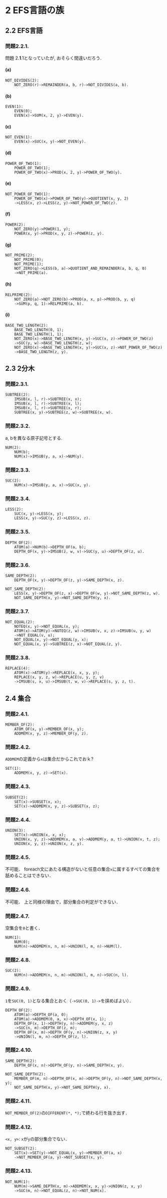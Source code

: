 # 2 EFS言語の族
## 2.2 EFS言語
### 問題2.2.1.
問題 2.**1**.1となっていたが, おそらく間違いだろう.
#### (a)
```
NOT_DIVIDES(2):
    NOT_ZERO(r)->REMAINDER(a, b, r)->NOT_DIVIDES(a, b).
```
#### (b)
```
EVEN(1):
    EVEN(0);
    EVEN(x)->SUM(x, 2, y)->EVEN(y).
```
#### (c)
```
NOT_EVEN(1):
    EVEN(x)->SUC(x, y)->NOT_EVEN(y).
```
#### (d)
```
POWER_OF_TWO(1):
    POWER_OF_TWO(1);
    POWER_OF_TWO(x)->PROD(x, 2, y)->POWER_OF_TWO(y).
```
#### (e)
```
NOT_POWER_OF_TWO(1):
    POWER_OF_TWO(x)->POWER_OF_TWO(y)->QUOTIENT(x, y, 2)
    ->LESS(x, z)->LESS(z, y)->NOT_POWER_OF_TWO(z).
```
#### (f)
```
POWER(2):
    NOT_ZERO(y)->POWER(1, y);
    POWER(x, y)->PROD(x, y, z)->POWER(z, y).
```
#### (g)
```
NOT_PRIME(2):
    NOT_PRIME(0);
    NOT_PRIME(1);
    NOT_ZERO(q)->LESS(b, a)->QUOTIENT_AND_REMAINDER(a, b, q, 0)
    ->NOT_PRIME(a).
```
#### (h)
```
RELPRIME(2):
    NOT_ZERO(a)->NOT_ZERO(b)->PROD(a, x, p)->PROD(b, y, q)
    ->SUM(p, q, 1)->RELPRIME(a, b).
```
#### (i)
```
BASE_TWO_LENGTH(2):
    BASE_TWO_LENGTH(0, 1);
    BASE_TWO_LENGTH(1, 1);
    NOT_ZERO(x)->BASE_TWO_LENGTH(x, y)->SUC(x, z)->POWER_OF_TWO(z)
    ->SUC(y, w)->BASE_TWO_LENGTH(z, w);
    NOT_ZERO(x)->BASE_TWO_LENGTH(x, y)->SUC(x, z)->NOT_POWER_OF_TWO(z)
    ->BASE_TWO_LENGTH(z, y).
```

## 2.3 2分木
### 問題2.3.1.
```
SUBTREE(2):
    IMSUB(x, l, r)->SUBTREE(x, x);
    IMSUB(x, l, r)->SUBTREE(x, l);
    IMSUB(x, l, r)->SUBTREE(x, r);
    SUBTREE(x, y)->SUBTREE(z, w)->SUBTREE(x, w).
```

### 問題2.3.2.
a, bを異なる原子記号とする.
```
NUM(2):
    NUM(b);
    NUM(x)->IMSUB(y, a, x)->NUM(y).
```

### 問題2.3.3.
```
SUC(2):
    NUM(x)->IMSUB(y, a, x)->SUC(x, y).
```

### 問題2.3.4.
```
LESS(2):
    SUC(x, y)->LESS(x, y);
    LESS(x, y)->SUC(y, z)->LESS(x, z).
```

### 問題2.3.5.
```
DEPTH_OF(2):
    ATOM(a)->NUM(b)->DEPTH_OF(a, b);
    DEPTH_OF(x, y)->IMSUB(z, w, v)->SUC(y, u)->DEPTH_OF(z, u).
```

### 問題2.3.6.
```
SAME_DEPTH(2):
    DEPTH_OF(x, y)->DEPTH_OF(z, y)->SAME_DEPTH(x, z).

NOT_SAME_DEPTH(2):
    LESS(x, y)->DEPTH_OF(z, x)->DEPTH_OF(w, y)->NOT_SAME_DEPTH(z, w).
    NOT_SAME_DEPTH(x, y)->NOT_SAME_DEPTH(y, x).
```

### 問題2.3.7.
```
NOT_EQUAL(2):
    NOTEQ(x, y)->NOT_EQUAL(x, y);
    ATOM(x)->ATOM(y)->NOTEQ(z, w)->IMSUB(v, x, z)->IMSUB(u, y, w)
    ->NOT_EQUAL(v, u);
    NOT_EQUAL(x, y)->NOT_EQUAL(y, x);
    NOT_EQUAL(x, y)->SUBTREE(z, x)->NOT_EQUAL(z, y).
```

### 問題2.3.8.
```
REPLACE(4):
    ATOM(x)->ATOM(y)->REPLACE(x, x, y, y);
    REPLACE(x, y, z, w)->REPLACE(u, y, z, v)
    ->IMSUB(s, x, u)->IMSUB(t, w, v)->REPLACE(s, y, z, t).
```

## 2.4 集合
### 問題2.4.1.
```
MEMBER_OF(2):
    ATOM_OF(x, y)->MEMBER_OF(x, y);
    ADDMEM(x, y, z)->MEMBER_OF(y, z).
```

### 問題2.4.2.
`ADDMEM`の定義から`x`は集合だからこれでおｋ?
```
SET(1):
    ADDMEM(x, y, z)->SET(x).
```

### 問題2.4.3.
```
SUBSET(2):
    SET(x)->SUBSET(x, x);
    SET(x)->ADDMEM(x, y, z)->SUBSET(x, z);
```

### 問題2.4.4.
```
UNION(3):
    SET(x)->UNION(x, x, x);
    UNION(x, y, z)->ADDMEM(x, a, v)->ADDMEM(y, a, t)->UNION(v, t, z);
    UNION(x, y, z)->UNION(x, z, y).
```

### 問題2.4.5.
不可能．
foreach文にあたる構造がないと任意の集合`x`に属するすべての集合を舐めることはできない．

### 問題2.4.6.
不可能．
上と同様の理由で，部分集合の判定ができない．

### 問題2.4.7.
空集合を`0`と書く．
```
NUM(1):
    NUM(0);
    NUM(n)->ADDMEM(n, n, m)->UNION(l, m, n)->NUM(l).
```
### 問題2.4.8.
```
SUC(2):
    NUM(n)->ADDMEM(n, n, m)->UNION(l, m, n)->SUC(n, l).
```
### 問題2.4.9.
`1`を`SUC(0, 1)`となる集合とおく（`->SUC(0, 1)->`を挟めばよい）．
```
DEPTH_OF(2):
    ATOM(a)->DEPTH_OF(a, 0);
    ATOM(a)->ADDMEM(0, a, x)->DEPTH_OF(x, 1);
    DEPTH_OF(x, 1)->DEPTH(y, n)->ADDMEM(y, x, z)
    ->SUC(n, m)->DEPTH_OF(z, m);
    DEPTH_OF(x, m)->DEPTH_OF(y, n)->UNION(z, x, y)
    ->UNION(l, m, n)->DEPTH_OF(z, l).
```
### 問題2.4.10.
```
SAME_DEPTH(2):
    DEPTH_OF(x, n)->DEPTH_OF(y, n)->SAME_DEPTH(x, y).

NOT_SAME_DEPTH(2):
    MEMBER_OF(m, n)->DEPTH_OF(x, m)->DEPTH_OF(y, n)->NOT_SAME_DEPTH(x, y);
    NOT_SAME_DEPTH(x, y)->NOT_SAME_DEPTH(y, x).
```
### 問題2.4.11.
`NOT_MEMBER_OF(2)`の`DIFFERENT(*, *);`で終わる行を抜き出す．

### 問題2.4.12.
`<x, y>`: `x`が`y`の部分集合でない．
```
NOT_SUBSET(2):
    SET(x)->SET(y)->NOT_EQUAL(x, y)->MEMBER_OF(a, x)
    ->NOT_MEMBER_OF(a, y)->NOT_SUBSET(x, y).
```
### 問題2.4.13.
```
NOT_NUM(1):
    NUM(m)->SAME_DEPTH(x, m)->ADDMEM(x, x, y)->UNION(z, x, y)
    ->SUC(m, n)->NOT_EQUAL(z, n)->NOT_NUM(x).
```
